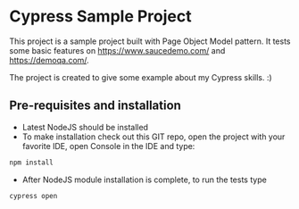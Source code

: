 # Cypress Sample Project

This project is a sample project built with Page Object Model pattern. It tests some basic features on https://www.saucedemo.com/ and https://demoqa.com/.

The project is created to give some example about my Cypress skills. :)




## Pre-requisites and installation
* Latest NodeJS should be installed
* To make installation check out this GIT repo, open the project with your favorite IDE, open Console in the IDE and type:

```javascript
npm install
```
* After NodeJS module installation is complete, to run the tests type 

```javascript
cypress open
```